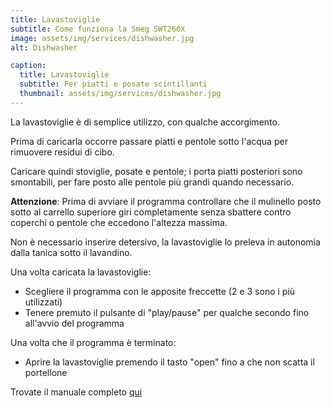 ```yaml
---
title: Lavastoviglie
subtitle: Come funziona la Smeg SWT260X
image: assets/img/services/dishwasher.jpg
alt: Dishwasher

caption:
  title: Lavastoviglie
  subtitle: Per piatti e posate scintillanti
  thumbnail: assets/img/services/dishwasher.jpg
---
```


La lavastoviglie è di semplice utilizzo, con qualche accorgimento.

Prima di caricarla occorre passare piatti e pentole sotto l'acqua per rimuovere residui di cibo.

Caricare quindi stoviglie, posate e pentole; i porta piatti posteriori sono smontabili, per fare posto alle pentole più grandi quando necessario.

**Attenzione**: Prima di avviare il programma controllare che il mulinello posto sotto al carrello superiore giri completamente senza sbattere contro coperchi o pentole che eccedono l'altezza massima.

Non è necessario inserire detersivo, la lavastoviglie lo preleva in autonomia dalla tanica sotto il lavandino.

Una volta caricata la lavastoviglie:

- Scegliere il programma con le apposite freccette (2 e 3 sono i più utilizzati)
- Tenere premuto il pulsante di "play/pause" per qualche secondo fino all'avvio del programma

Una volta che il programma è terminato:

- Aprire la lavastoviglie premendo il tasto "open" fino a che non scatta il portellone

Trovate il manuale completo [qui](/assets/pdf/dishwasher.pdf)
